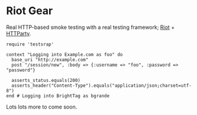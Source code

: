 # Riot Gear

Real HTTP-based smoke testing with a real testing framework; [Riot](http://thumblemonks.github.com/riot) + [HTTParty]().

    require 'testsrap'

    context "Logging into Example.com as foo" do
      base_uri "http://example.com"
      post "/session/new", :body => {:username => "foo", :password => "password"}

      asserts_status.equals(200)
      asserts_header("Content-Type").equals("application/json;charset=utf-8")
    end # Logging into BrightTag as bgrande

Lots lots more to come soon.